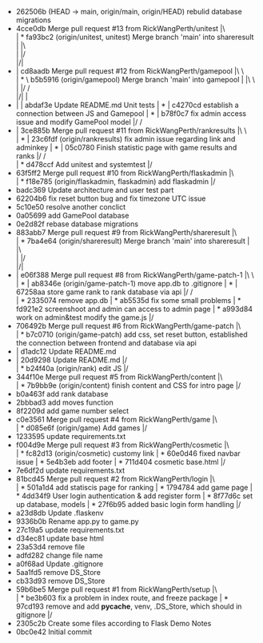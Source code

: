 * 262506b (HEAD -> main, origin/main, origin/HEAD) rebulid database migrations
*   4cce0db Merge pull request #13 from RickWangPerth/unitest
|\  
| *   fa93bc2 (origin/unitest, unitest) Merge branch 'main' into shareresult
| |\  
| |/  
|/|   
* |   cd8aadb Merge pull request #12 from RickWangPerth/gamepool
|\ \  
| * \   b5b5916 (origin/gamepool) Merge branch 'main' into gamepool
| |\ \  
| |/ /  
|/| |   
* | | abdaf3e Update README.md  Unit tests
| * | c4270cd establish a connection between JS and Gamepool
| * | b78f0c7 fix admin access issue and modify GamePool model
|/ /  
* |   3ce885b Merge pull request #11 from RickWangPerth/rankresults
|\ \  
| * | 23c6fdf (origin/rankresults) fix admin issue regarding link and adminkey
| * | 05c0780 Finish statistic page with game results and ranks
|/ /  
| * d478ccf Add unitest and systemtest
|/  
*   63f5ff2 Merge pull request #10 from RickWangPerth/flaskadmin
|\  
| * f18e785 (origin/flaskadmin, flaskadmin) add flaskadmin
|/  
* badc369 Update architecture and user test part
* 62204b6 fix reset button bug and fix timezone UTC issue
* 5c10e50 resolve another conclict
* 0a05699 add GamePool database
* 0e2d82f rebase database migrations
*   883abb7 Merge pull request #9 from RickWangPerth/shareresult
|\  
| *   7ba4e64 (origin/shareresult) Merge branch 'main' into shareresult
| |\  
| |/  
|/|   
* |   e06f388 Merge pull request #8 from RickWangPerth/game-patch-1
|\ \  
| * | ab8346e (origin/game-patch-1) move app.db to .gitignore
| * | 67258aa store game rank to rank database via api
|/ /  
| * 2335074 remove app.db
| * ab5535d fix some small problems
| * fd921e2 screenshoot and admin can access to admin page
| * a993d84 work on admin&test modify the game.js
|/  
*   706492b Merge pull request #6 from RickWangPerth/game-patch
|\  
| * b7c0710 (origin/game-patch) add css, set reset button, established the connection between frontend and database via api
* | d1adc12 Update README.md
* | 20d9298 Update README.md
|/  
| * b24f40a (origin/rank) edit JS
|/  
*   344f10e Merge pull request #5 from RickWangPerth/content
|\  
| * 7b9bb9e (origin/content) finish content and CSS for intro page
|/  
* b0a463f add rank database
* 2bbbad3 add moves function
* 8f2209d add game number select
*   c0e3561 Merge pull request #4 from RickWangPerth/game
|\  
| * d085e6f (origin/game) Add games
|/  
* 1233595 update requirements.txt
*   f004d9e Merge pull request #3 from RickWangPerth/cosmetic
|\  
| * fc82d13 (origin/cosmetic) customy link
| * 60e0d46 fixed navbar issue
| * 5e4b3eb add footer
| * 711d404 cosmetic base.html
|/  
* 7e6df2d update requirements.txt
*   81bcd45 Merge pull request #2 from RickWangPerth/login
|\  
| * 501a1d4 add statiscis page for ranking
| * 1794784 add game page
| * 4dd34f9 User login authentication & add register form
| * 8f77d6c set up database, models
| * 27f6b95 added basic login form handling
|/  
* a23d8db Update .flaskenv
* 9336b0b Rename app.py to game.py
* 27c19a5 update requirements.txt
* d34ec81 update base html
* 23a53d4 remove file
* adfd282 change file name
* a0f68ad Update .gitignore
* 5aa1fd5 remove DS_Store
* cb33d93 remove DS_Store
*   59b6be5 Merge pull request #1 from RickWangPerth/setup
|\  
| * be3b603 fix a problem in index route, and freeze package
| * 97cd193 remove and add __pycache__, venv, .DS_Store, which should in gitignore
|/  
* 2305c2b Create some files according to Flask Demo Notes
* 0bc0e42 Initial commit
